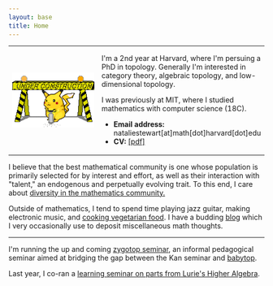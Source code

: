 ```yaml
---
layout: base
title: Home
---
```


<!-- <script type="text/javascript"
src="https://cdn.mathjax.org/mathjax/latest/MathJax.js?config=TeX-AMS-MML_HTMLorMML">
</script> -->

<table width="100%" cellspacing="0" cellpadding="0" border="0">
<tbody><tr>
<td width = "37.5%">
<img style="display: block; margin: auto;" alt="photo" src="/assets/under_construction.gif">
</td>
<td>
<p>
I'm a 2nd year at Harvard, where I'm persuing a PhD in topology.
Generally I'm interested in category theory, algebraic topology, and low-dimensional topology.
</p>
<p>

I was previously at MIT, where I studied mathematics with computer science (18C).
</p>
<ul>
<li><b>Email address:</b> nataliestewart[at]math[dot]harvard[dot]edu</li>
<li><b>CV: </b><a href="/files/cv.pdf">[pdf]</a></li>
</ul>

</td>
</tr>
</tbody></table>

<p>
I believe that the best mathematical community is one whose population is primarily selected for by interest and effort, as well as their interaction with "talent," an endogenous and perpetually evolving trait.
To this end, I care about <a href="dei.html">diversity in the mathematics community.</a>
</p>

<p>
Outside of mathematics, I tend to spend time playing jazz guitar, making electronic music, and <a href="/cooking/">cooking vegetarian food</a>.
I have a budding <a href="/blog/">blog</a> which I very occasionally use to deposit miscellaneous math thoughts. 
</p>

---
I'm running the up and coming <a href="/zygotop/">zygotop seminar</a>, an informal pedagogical seminar aimed at bridging the gap between the Kan seminar and <a href="https://math.mit.edu/topology/babytop/index.html">babytop</a>. 

Last year, I co-ran a <a href="/infty_one/">learning seminar on parts from Lurie's Higher Algebra</a>.
